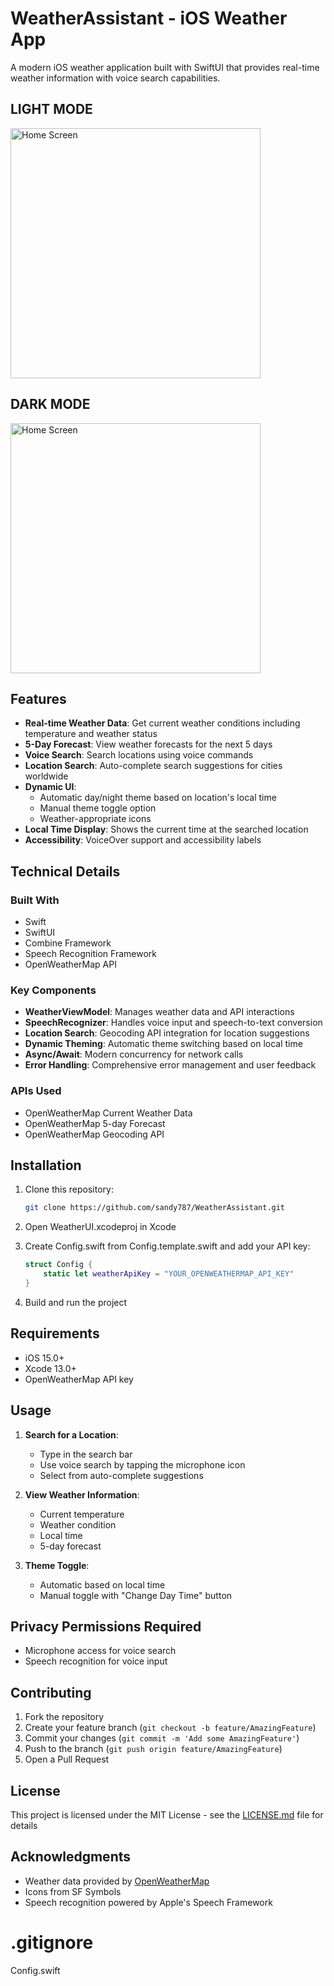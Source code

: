 # WeatherAssistant - iOS Weather App

A modern iOS weather application built with SwiftUI that provides real-time weather information with voice search capabilities.

## LIGHT MODE
<img src="screenshots/light.png" alt="Home Screen" width="400"/>

## DARK MODE

<img src="screenshots/dark.png" alt="Home Screen" width="400"/>

## Features

- **Real-time Weather Data**: Get current weather conditions including temperature and weather status
- **5-Day Forecast**: View weather forecasts for the next 5 days
- **Voice Search**: Search locations using voice commands
- **Location Search**: Auto-complete search suggestions for cities worldwide
- **Dynamic UI**: 
  - Automatic day/night theme based on location's local time
  - Manual theme toggle option
  - Weather-appropriate icons
- **Local Time Display**: Shows the current time at the searched location
- **Accessibility**: VoiceOver support and accessibility labels

## Technical Details

### Built With
- Swift
- SwiftUI
- Combine Framework
- Speech Recognition Framework
- OpenWeatherMap API

### Key Components
- **WeatherViewModel**: Manages weather data and API interactions
- **SpeechRecognizer**: Handles voice input and speech-to-text conversion
- **Location Search**: Geocoding API integration for location suggestions
- **Dynamic Theming**: Automatic theme switching based on local time
- **Async/Await**: Modern concurrency for network calls
- **Error Handling**: Comprehensive error management and user feedback

### APIs Used
- OpenWeatherMap Current Weather Data
- OpenWeatherMap 5-day Forecast
- OpenWeatherMap Geocoding API

## Installation

1. Clone this repository:
   ```bash
   git clone https://github.com/sandy787/WeatherAssistant.git

2. Open WeatherUI.xcodeproj in Xcode

3. Create Config.swift from Config.template.swift and add your API key:
   ```swift
   struct Config {
       static let weatherApiKey = "YOUR_OPENWEATHERMAP_API_KEY"
   }
   ```

4. Build and run the project

## Requirements

- iOS 15.0+
- Xcode 13.0+
- OpenWeatherMap API key

## Usage

1. **Search for a Location**:
   - Type in the search bar
   - Use voice search by tapping the microphone icon
   - Select from auto-complete suggestions

2. **View Weather Information**:
   - Current temperature
   - Weather condition
   - Local time
   - 5-day forecast

3. **Theme Toggle**:
   - Automatic based on local time
   - Manual toggle with "Change Day Time" button

## Privacy Permissions Required

- Microphone access for voice search
- Speech recognition for voice input

## Contributing

1. Fork the repository
2. Create your feature branch (`git checkout -b feature/AmazingFeature`)
3. Commit your changes (`git commit -m 'Add some AmazingFeature'`)
4. Push to the branch (`git push origin feature/AmazingFeature`)
5. Open a Pull Request

## License

This project is licensed under the MIT License - see the [LICENSE.md](LICENSE.md) file for details

## Acknowledgments

- Weather data provided by [OpenWeatherMap](https://openweathermap.org/)
- Icons from SF Symbols
- Speech recognition powered by Apple's Speech Framework

# .gitignore
Config.swift